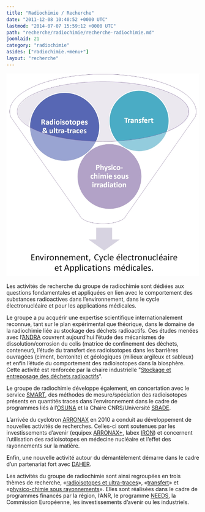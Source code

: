 ```yaml
---
title: "Radiochimie / Recherche"
date: "2011-12-08 10:40:52 +0000 UTC"
lastmod: "2014-07-07 15:59:12 +0000 UTC"
path: "recherche/radiochimie/recherche-radiochimie.md"
joomlaid: 21
category: "radiochimie"
asides: ["radiochimie.+menu+"]
layout: "recherche"
---
```

![radiochimie](images/radiochimie.jpg)

**L**es activités de recherche du groupe de radiochimie sont dédiées aux questions fondamentales et appliquées en lien avec le comportement des substances radioactives dans l’environnement, dans le cycle électronucléaire et pour les applications médicales.

**L**e groupe a pu acquérir une expertise scientifique internationalement reconnue, tant sur le plan expérimental que théorique, dans le domaine de la radiochimie liée au stockage des déchets radioactifs. Ces études menées avec l’[ANDRA](http://www.andra.fr/) couvrent aujourd’hui l’étude des mécanismes de dissolution/corrosion du colis (matrice de confinement des déchets, conteneur), l’étude du transfert des radioisotopes dans les barrières ouvragées (ciment, bentonite) et géologiques (milieux argileux et sableux) et enfin l’étude du comportement des radioisotopes dans la biosphère. Cette activité est renforcée par la chaire industrielle "[Stockage et entreposage des déchets radioactifs](http://www.mines-nantes.fr/fr/CORPORATE-RELATIONS/Nos-chaires/Storage-and-Management-of-Nuclear-Waste)".

**L**e groupe de radiochimie développe également, en concertation avec le service [SMART](fr/mesures/le-service-smart/presentation), des méthodes de mesure/spéciation des radioisotopes présents en quantités traces dans l’environnement dans le cadre de programmes liés à l’[OSUNA](http://www.osuna.univ-nantes.fr/) et la Chaire CNRS/Université [SBADE](http://www.osuna.univ-nantes.fr/51626556/0/fiche___pagelibre/&RH=1293798259421).  

**L**’arrivée du cyclotron [ARRONAX](http://www.cyclotron-nantes.fr/) en 2010 a conduit au développement de nouvelles activités de recherches. Celles-ci sont soutenues par les investissements d’avenir (equipex [ARRONAX+](http://www.cyclotron-nantes.fr/spip.php?article124), labex [IRON](http://www.labex-iron.com/)) et concernent l’utilisation des radioisotopes en médecine nucléaire et l’effet des rayonnements sur la matière.

**E**nfin, une nouvelle activité autour du démantèlement démarre dans le cadre d’un partenariat fort avec [DAHER](http://www.daher.com/).

**L**es activités du groupe de radiochimie sont ainsi regroupées en trois thèmes de recherche, «[radioisotopes et ultra-traces](fr/recherche/nucleaire-et-environnement/radiochimie/recherche/radioisotopes)», «[transfert](fr/recherche/nucleaire-et-environnement/radiochimie/recherche/transfert)» et «[physico-chimie sous rayonnements](fr/recherche/nucleaire-et-environnement/radiochimie/recherche/radiolyse)». Elles sont réalisées dans le cadre de programmes financés par la région, l’ANR, le programme [NEEDS](http://www.cnrs.fr/mi/spip.php?article19), la Commission Européenne, les investissements d’avenir ou les industriels.
